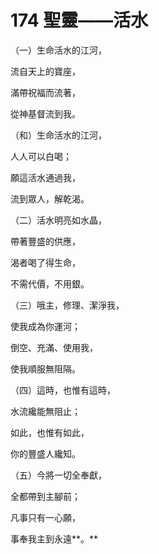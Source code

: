 # 174 聖靈——活水

（一）生命活水的江河，

流自天上的寶座，

滿帶祝福而流著，

從神基督流到我。

（和）生命活水的江河，

人人可以白喝；

願這活水通過我，

流到眾人，解乾渴。

（二）活水明亮如水晶，

帶著豐盛的供應，

渴者喝了得生命，

不需代價，不用銀。

（三）哦主，修理、潔淨我，

使我成為你運河；

倒空、充滿、使用我，

使我順服無阻隔。

（四）這時，也惟有這時，

水流纔能無阻止；

如此，也惟有如此，

你的豐盛人纔知。

（五）今將一切全奉獻，

全都帶到主腳前；

凡事只有一心願，

事奉我主到永遠**。**


